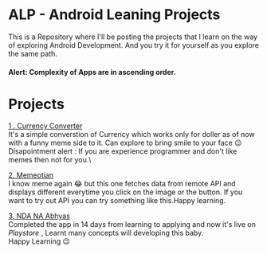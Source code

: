 # ALP - Android Leaning Projects
This is a Repository where I'll be posting the projects that I learn on the way of exploring Android Development. And you try it for yourself as you explore the same path.
#### Alert: Complexity of Apps are in ascending order. 

# Projects
[1 . Currency Converter](https://github.com/Theskyspace/ALP/tree/main/currencyconverter)\
It's a simple converstion of Currency which works only for doller as of now with a funny meme side to it. Can explore to bring smile to your face 😉\
Disapointment alert : If you are experience programmer and don't like memes then not for you.\

[2. Memeotian](https://github.com/Theskyspace/ALP/tree/main/Memeotian)\
I know meme again 😂 but this one fetches data from remote API and displays different everytime you click on the image or the button.
If you want to try out API you can try something like this.Happy learning.

[3, NDA NA Abhyas](https://play.google.com/store/apps/details?id=theskyspace.ndanaabhyas)\
Completed the app in 14 days from learning to applying and now it's live on *Playstore* , Learnt many concepts will developing this baby.\
Happy Learning 😉

